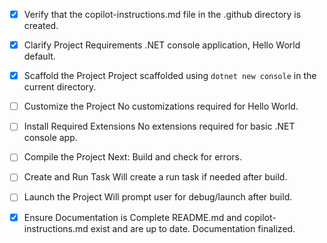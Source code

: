 <!-- Use this file to provide workspace-specific custom instructions to Copilot. For more details, visit https://code.visualstudio.com/docs/copilot/copilot-customization#_use-a-githubcopilotinstructionsmd-file -->
- [x] Verify that the copilot-instructions.md file in the .github directory is created.

- [x] Clarify Project Requirements
	.NET console application, Hello World default.

- [x] Scaffold the Project
	Project scaffolded using `dotnet new console` in the current directory.

- [ ] Customize the Project
	No customizations required for Hello World.

- [ ] Install Required Extensions
	No extensions required for basic .NET console app.

- [ ] Compile the Project
	Next: Build and check for errors.

- [ ] Create and Run Task
	Will create a run task if needed after build.

- [ ] Launch the Project
	Will prompt user for debug/launch after build.

 - [x] Ensure Documentation is Complete
 	README.md and copilot-instructions.md exist and are up to date. Documentation finalized.
